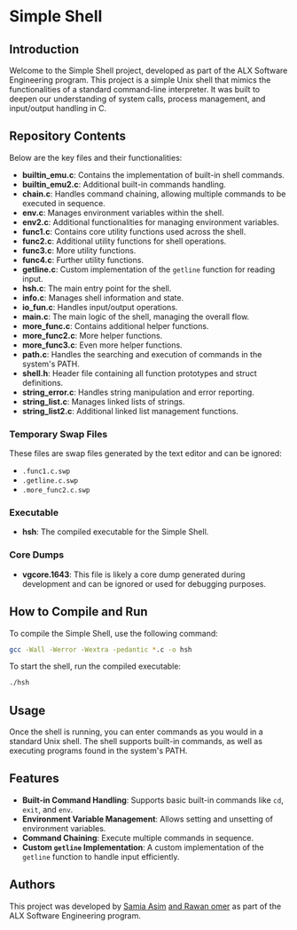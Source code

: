 # Simple Shell

## Introduction

Welcome to the Simple Shell project, developed as part of the ALX Software Engineering program. This project is a simple Unix shell that mimics the functionalities of a standard command-line interpreter. It was built to deepen our understanding of system calls, process management, and input/output handling in C.

## Repository Contents

Below are the key files and their functionalities:

- **builtin_emu.c**: Contains the implementation of built-in shell commands.
- **builtin_emu2.c**: Additional built-in commands handling.
- **chain.c**: Handles command chaining, allowing multiple commands to be executed in sequence.
- **env.c**: Manages environment variables within the shell.
- **env2.c**: Additional functionalities for managing environment variables.
- **func1.c**: Contains core utility functions used across the shell.
- **func2.c**: Additional utility functions for shell operations.
- **func3.c**: More utility functions.
- **func4.c**: Further utility functions.
- **getline.c**: Custom implementation of the `getline` function for reading input.
- **hsh.c**: The main entry point for the shell.
- **info.c**: Manages shell information and state.
- **io_fun.c**: Handles input/output operations.
- **main.c**: The main logic of the shell, managing the overall flow.
- **more_func.c**: Contains additional helper functions.
- **more_func2.c**: More helper functions.
- **more_func3.c**: Even more helper functions.
- **path.c**: Handles the searching and execution of commands in the system's PATH.
- **shell.h**: Header file containing all function prototypes and struct definitions.
- **string_error.c**: Handles string manipulation and error reporting.
- **string_list.c**: Manages linked lists of strings.
- **string_list2.c**: Additional linked list management functions.

### Temporary Swap Files

These files are swap files generated by the text editor and can be ignored:

- `.func1.c.swp`
- `.getline.c.swp`
- `.more_func2.c.swp`

### Executable

- **hsh**: The compiled executable for the Simple Shell.

### Core Dumps

- **vgcore.1643**: This file is likely a core dump generated during development and can be ignored or used for debugging purposes.

## How to Compile and Run

To compile the Simple Shell, use the following command:

```bash
gcc -Wall -Werror -Wextra -pedantic *.c -o hsh
```

To start the shell, run the compiled executable:
```bash
./hsh
```

## Usage

Once the shell is running, you can enter commands as you would in a standard Unix shell. The shell supports built-in commands, as well as executing programs found in the system's PATH.

## Features

- **Built-in Command Handling**: Supports basic built-in commands like `cd`, `exit`, and `env`.
- **Environment Variable Management**: Allows setting and unsetting of environment variables.
- **Command Chaining**: Execute multiple commands in sequence.
- **Custom `getline` Implementation**: A custom implementation of the `getline` function to handle input efficiently.

## Authors

This project was developed by [Samia Asim](https://github.com/Samia8Asim) [and Rawan omer](https://github.com/rawan-omer) as part of the ALX Software Engineering program.
